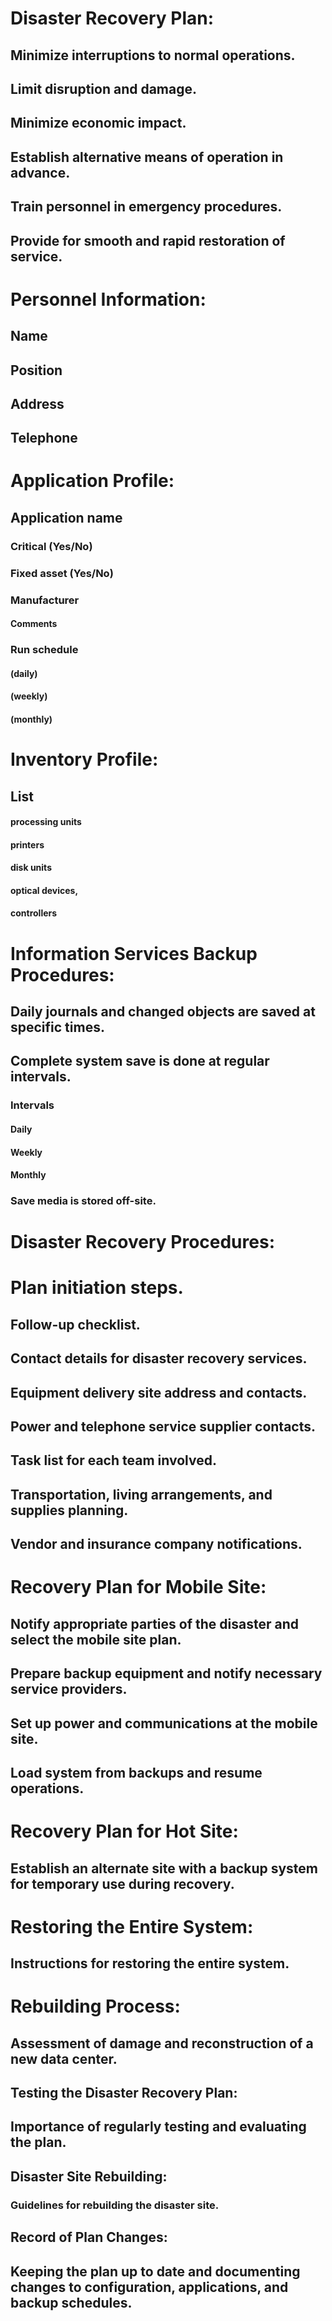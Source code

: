 # Disaster Recovery Plan:

## Minimize interruptions to normal operations.
## Limit disruption and damage.
## Minimize economic impact.
## Establish alternative means of operation in advance.
## Train personnel in emergency procedures.
## Provide for smooth and rapid restoration of service.

# Personnel Information:

## Name
## Position
## Address
## Telephone

# Application Profile:

## Application name
### Critical (Yes/No)
### Fixed asset (Yes/No)
### Manufacturer
#### Comments
### Run schedule 
#### (daily) 
#### (weekly)
#### (monthly)

# Inventory Profile:

## List
####  processing units
####  printers 
####  disk units
####  optical devices,
####  controllers 

# Information Services Backup Procedures:

## Daily journals and changed objects are saved at specific times.
## Complete system save is done at regular intervals.
### Intervals
#### Daily
#### Weekly
#### Monthly
### Save media is stored off-site.

# Disaster Recovery Procedures:

# Plan initiation steps.
## Follow-up checklist.
## Contact details for disaster recovery services.
## Equipment delivery site address and contacts.
## Power and telephone service supplier contacts.
## Task list for each team involved.
## Transportation, living arrangements, and supplies planning.
## Vendor and insurance company notifications.

# Recovery Plan for Mobile Site:

## Notify appropriate parties of the disaster and select the mobile site plan.
## Prepare backup equipment and notify necessary service providers.
## Set up power and communications at the mobile site.
## Load system from backups and resume operations.

# Recovery Plan for Hot Site:

## Establish an alternate site with a backup system for temporary use during recovery.

# Restoring the Entire System:

## Instructions for restoring the entire system.

# Rebuilding Process:

## Assessment of damage and reconstruction of a new data center.

## Testing the Disaster Recovery Plan:

## Importance of regularly testing and evaluating the plan.

## Disaster Site Rebuilding:

### Guidelines for rebuilding the disaster site.

## Record of Plan Changes:

## Keeping the plan up to date and documenting changes to configuration, applications, and backup schedules.
